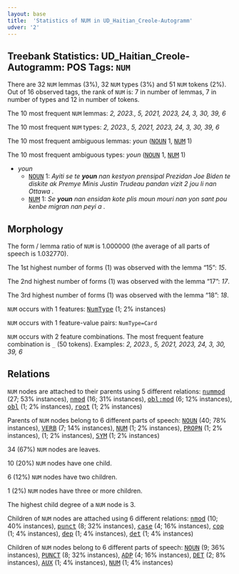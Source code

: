 ```yaml
---
layout: base
title:  'Statistics of NUM in UD_Haitian_Creole-Autogramm'
udver: '2'
---
```


## Treebank Statistics: UD_Haitian_Creole-Autogramm: POS Tags: `NUM`

There are 32 `NUM` lemmas (3%), 32 `NUM` types (3%) and 51 `NUM` tokens (2%).
Out of 16 observed tags, the rank of `NUM` is: 7 in number of lemmas, 7 in number of types and 12 in number of tokens.

The 10 most frequent `NUM` lemmas: <em>2, 2023., 5, 2021, 2023, 24, 3, 30, 39, 6</em>

The 10 most frequent `NUM` types:  <em>2, 2023., 5, 2021, 2023, 24, 3, 30, 39, 6</em>

The 10 most frequent ambiguous lemmas: <em>youn</em> (<tt><a href="ht_autogramm-pos-NOUN.html">NOUN</a></tt> 1, <tt><a href="ht_autogramm-pos-NUM.html">NUM</a></tt> 1)

The 10 most frequent ambiguous types:  <em>youn</em> (<tt><a href="ht_autogramm-pos-NOUN.html">NOUN</a></tt> 1, <tt><a href="ht_autogramm-pos-NUM.html">NUM</a></tt> 1)


* <em>youn</em>
  * <tt><a href="ht_autogramm-pos-NOUN.html">NOUN</a></tt> 1: <em>Ayiti se te <b>youn</b> nan kestyon prensipal Prezidan Joe Biden te diskite ak Premye Minis Justin Trudeau pandan vizit 2 jou li nan Ottawa .</em>
  * <tt><a href="ht_autogramm-pos-NUM.html">NUM</a></tt> 1: <em>Se <b>youn</b> nan ensidan kote plis moun mouri nan yon sant pou kenbe migran nan peyi a .</em>

## Morphology

The form / lemma ratio of `NUM` is 1.000000 (the average of all parts of speech is 1.032770).

The 1st highest number of forms (1) was observed with the lemma “15”: <em>15</em>.

The 2nd highest number of forms (1) was observed with the lemma “17”: <em>17</em>.

The 3rd highest number of forms (1) was observed with the lemma “18”: <em>18</em>.

`NUM` occurs with 1 features: <tt><a href="ht_autogramm-feat-NumType.html">NumType</a></tt> (1; 2% instances)

`NUM` occurs with 1 feature-value pairs: `NumType=Card`

`NUM` occurs with 2 feature combinations.
The most frequent feature combination is `_` (50 tokens).
Examples: <em>2, 2023., 5, 2021, 2023, 24, 3, 30, 39, 6</em>


## Relations

`NUM` nodes are attached to their parents using 5 different relations: <tt><a href="ht_autogramm-dep-nummod.html">nummod</a></tt> (27; 53% instances), <tt><a href="ht_autogramm-dep-nmod.html">nmod</a></tt> (16; 31% instances), <tt><a href="ht_autogramm-dep-obl-mod.html">obl:mod</a></tt> (6; 12% instances), <tt><a href="ht_autogramm-dep-obl.html">obl</a></tt> (1; 2% instances), <tt><a href="ht_autogramm-dep-root.html">root</a></tt> (1; 2% instances)

Parents of `NUM` nodes belong to 6 different parts of speech: <tt><a href="ht_autogramm-pos-NOUN.html">NOUN</a></tt> (40; 78% instances), <tt><a href="ht_autogramm-pos-VERB.html">VERB</a></tt> (7; 14% instances), <tt><a href="ht_autogramm-pos-NUM.html">NUM</a></tt> (1; 2% instances), <tt><a href="ht_autogramm-pos-PROPN.html">PROPN</a></tt> (1; 2% instances),  (1; 2% instances), <tt><a href="ht_autogramm-pos-SYM.html">SYM</a></tt> (1; 2% instances)

34 (67%) `NUM` nodes are leaves.

10 (20%) `NUM` nodes have one child.

6 (12%) `NUM` nodes have two children.

1 (2%) `NUM` nodes have three or more children.

The highest child degree of a `NUM` node is 3.

Children of `NUM` nodes are attached using 6 different relations: <tt><a href="ht_autogramm-dep-nmod.html">nmod</a></tt> (10; 40% instances), <tt><a href="ht_autogramm-dep-punct.html">punct</a></tt> (8; 32% instances), <tt><a href="ht_autogramm-dep-case.html">case</a></tt> (4; 16% instances), <tt><a href="ht_autogramm-dep-cop.html">cop</a></tt> (1; 4% instances), <tt><a href="ht_autogramm-dep-dep.html">dep</a></tt> (1; 4% instances), <tt><a href="ht_autogramm-dep-det.html">det</a></tt> (1; 4% instances)

Children of `NUM` nodes belong to 6 different parts of speech: <tt><a href="ht_autogramm-pos-NOUN.html">NOUN</a></tt> (9; 36% instances), <tt><a href="ht_autogramm-pos-PUNCT.html">PUNCT</a></tt> (8; 32% instances), <tt><a href="ht_autogramm-pos-ADP.html">ADP</a></tt> (4; 16% instances), <tt><a href="ht_autogramm-pos-DET.html">DET</a></tt> (2; 8% instances), <tt><a href="ht_autogramm-pos-AUX.html">AUX</a></tt> (1; 4% instances), <tt><a href="ht_autogramm-pos-NUM.html">NUM</a></tt> (1; 4% instances)


